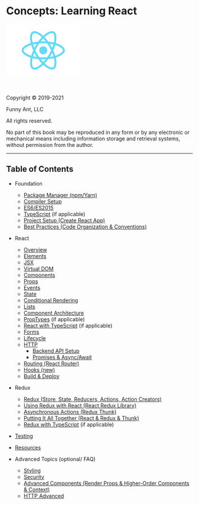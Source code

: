 # Concepts: Learning React

![React Logo](./assets/react-logo.png)

<br />

Copyright © 2019-2021

Funny Ant, LLC

All rights reserved.

No part of this book may be reproduced in any form or by any electronic or mechanical means including
information storage and retrieval systems, without permission from the author.

<div style="page-break-after: always;"></div>

---

## Table of Contents

- Foundation

  - [Package Manager (npm/Yarn)](A1-PackageManager.md)
  - [Compiler Setup](A2-CompilerSetup.md)
  - [ES6/ES2015](A3-ES6.md)
  - [TypeScript](A4-TypeScript.md) (if applicable)
  - [Project Setup (Create React App)](A6-ProjectSetup.md)
  - [Best Practices (Code Organization & Conventions)](A8-BestPractices.md)

* React

  - [Overview](01-React.md)
  - [Elements](02-Elements.md)
  - [JSX](03-JSX.md)
  - [Virtual DOM](04-VirtualDOM.md)
  - [Components](05-Components.md)
  - [Props](06-Props.md)
  - [Events](07-Events.md)
  - [State](08-State.md)
  - [Conditional Rendering](10-ConditionalRendering.md)
  - [Lists](11-Lists.md)
  - [Component Architecture](12-ComponentArchitecture.md)
  - [PropTypes](A10-PropTypes.md) (if applicable)
  - [React with TypeScript](A11-ReactTypeScript.md) (if applicable)
  - [Forms](13-Forms.md)
  - [Lifecycle](09-Lifecycle.md)
  - [HTTP](14-HTTP.md)
    - [Backend API Setup](A7-BackendAPISetup.md)
    - [Promises & Async/Await](A5-Promises.md)
  - [Routing (React Router)](15-Routing.md)
  - [Hooks (new)](16-Hooks.md)
  - [Build & Deploy](17-BuildDeploy.md)

* Redux

  - [Redux (Store, State, Reducers, Actions, Action Creators)](21-Redux.md)
  - [Using Redux with React (React Redux Library)](22-ReactRedux.md)
  - [Asynchronous Actions (Redux Thunk)](23-ReduxThunk.md)
  - [Putting It All Together (React & Redux & Thunk)](24-ReactReduxThunk.md)
  - [Redux with TypeScript](A12-ReduxTypeScript.md) (if applicable)

* [Testing](25-Testing.md)
* [Resources](A20-Resources.md)

- Advanced Topics (optional/ FAQ)

  - [Styling](A9-Styling.md)
  - [Security](A16-Security.md)
  - [Advanced Components (Render Props & Higher-Order Components & Context)](A13-AdvancedComponents.md)
  - [HTTP Advanced](A15-AdvancedHTTP.md)

<!--
- Future

  - Debugging Tips & Tricks
  - Animations (using ReactTransitionGroup)
  - Functional Programming -->
